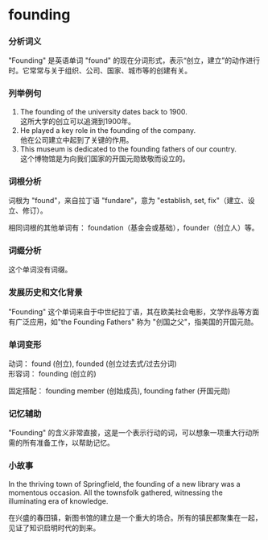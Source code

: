 # founding

### 分析词义

  

"Founding" 是英语单词 "found" 的现在分词形式，表示“创立，建立”的动作进行时。它常常与关于组织、公司、国家、城市等的创建有关。

  

### 列举例句

  

1.  The founding of the university dates back to 1900.  
    这所大学的创立可以追溯到1900年。
2.  He played a key role in the founding of the company.  
    他在公司建立中起到了关键的作用。
3.  This museum is dedicated to the founding fathers of our country.  
    这个博物馆是为向我们国家的开国元勋致敬而设立的。

  

### 词根分析

  

词根为 "found"，来自拉丁语 "fundare"，意为 "establish, set, fix"（建立、设立、修订）。

  

相同词根的其他单词有： foundation（基金会或基础），founder（创立人）等。

  

### 词缀分析

  

这个单词没有词缀。

  

### 发展历史和文化背景

  

"Founding" 这个单词来自于中世纪拉丁语，其在欧美社会电影，文学作品等方面有广泛应用，如"the Founding Fathers" 称为 "创国之父"，指美国的开国元勋。

  

### 单词变形

  

动词： found (创立), founded (创立过去式/过去分词)  
形容词： founding (创立的)

  

固定搭配： founding member (创始成员), founding father (开国元勋)

  

### 记忆辅助

  

"Founding" 的含义非常直接，这是一个表示行动的词，可以想象一项重大行动所需的所有准备工作，以帮助记忆。

  

### 小故事

  

In the thriving town of Springfield, the founding of a new library was a momentous occasion. All the townsfolk gathered, witnessing the illuminating era of knowledge.

  

在兴盛的春田镇，新图书馆的建立是一个重大的场合。所有的镇民都聚集在一起，见证了知识启明时代的到来。
